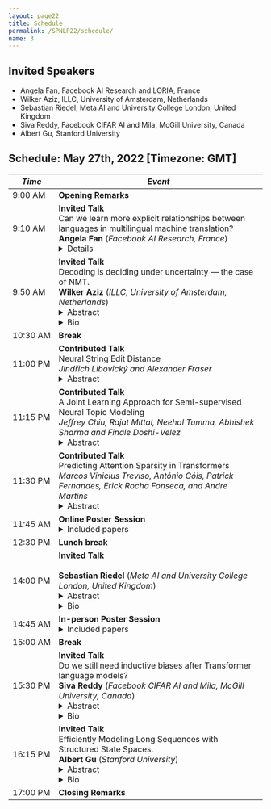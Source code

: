 ```yaml
---
layout: page22
title: Schedule
permalink: /SPNLP22/schedule/
name: 3
---
```


## Invited Speakers

-   Angela Fan, Facebook AI Research and LORIA, France
-   Wilker Aziz, ILLC, University of Amsterdam, Netherlands
-   Sebastian Riedel, Meta AI and University College London, United Kingdom
-   Siva Reddy, Facebook CIFAR AI and Mila, McGill University, Canada
-   Albert Gu, Stanford University

## Schedule: May 27th, 2022 [Timezone: GMT]

<div class="scheduletable" markdown="block">
  
|_Time_| _Event_|
|-----|-------|
|  9:00&nbsp;AM | **Opening Remarks** |
|  9:10&nbsp;AM | **Invited Talk** <br/>Can we learn more explicit relationships between languages in multilingual machine translation?<br/>**Angela Fan** (_Facebook AI Research, France_) <details> **Abstract:** Exciting progress in improving natural language understanding and generation of English language text has naturally raised questions about how these improvements could extend to other languages. Some languages, such as French or Chinese, might contain sufficient text on the web to apply English-focused techniques. However, most languages of the world fall into a mid to low resource categorization, leading to multilingual approaches. Multilingual models are capable of modeling several languages at once, enabling related languages to learn from each other. In this talk, we discuss several approaches to this problem and how we might explicitly model relationships between languages in a more structured fashion.<br/>**Bio:** Angela is a research scientist at Meta AI in New York, currently focusing on low-resource machine translation. Previously, Angela did her PhD at LORIA in Nancy, France on text generation, advised by Claire Gardent, Chloe Braud, and Antoine Bordes. Before that, Angela was a research engineer at Meta AI.</details>|
|  9:50&nbsp;AM | **Invited Talk** <br/>Decoding is deciding under uncertainty — the case of NMT.<br/>**Wilker Aziz** (_ILLC, University of Amsterdam, Netherlands_)<details> <summary>Abstract</summary> In neural machine translation (NMT), we search for the mode of the model distribution to form predictions. We do so mostly following the intuition that the most probable outcome ought to be an important summary of the distribution. Despite our intuition, there’s plenty of evidence against the adequacy of the most probable translations in NMT. In this talk, I make a case to move away from mode-seeking search as a tool for decision making as well as for model criticism. I will highlight reasons concerning MT as a task, NMT as a probabilistic model, and MLE as training algorithm. Finally, I’ll turn to statistical decision theory and motivate a different rule for making decisions, one which is familiar to statistical MT folks like those of my generation and earlier, as well as a modern approximation of it. I’ll close the talk with a discussion of merits and limitations of this decision rule, and comments on opportunities moving forward with or without mode-seeking search.</details><details><summary>Bio</summary>Wilker Aziz is an assistant professor (UD) in natural language processing at the Institute for Logic, Language and Computation where he leads the Probabilistic Language Learning group. His work concerns the design of models and algorithms that learn to represent, understand, and generate language data. Examples of specific problems he is interested in include language modelling, machine translation, syntactic parsing, textual entailment, text classification, and question answering. He also develop techniques to approach general machine learning problems such as probabilistic inference, gradient and density estimation. His interests sit at the intersection of disciplines such as statistis, machine learning, approximate inference, global optimisation, formal languages, and computational linguistics.</details>|
| 10:30&nbsp;AM | **Break** |
| 11:00&nbsp;PM | **Contributed Talk**<br/>Neural String Edit Distance<br/>_Jindřich Libovický and Alexander Fraser_<details><summary>Abstract</summary>We propose the neural string edit distance model for string-pair matching and string transduction based on learnable string edit distance. We modify the original expectation-maximization learned edit distance algorithm into a differentiable loss function, allowing us to integrate it into a neural network providing a contextual representation of the input. We evaluate on cognate detection, transliteration, and grapheme-to-phoneme conversion, and show that we can trade off between performance and interpretability in a single framework. Using contextual representations, which are difficult to interpret, we match the performance of state-of-the-art string-pair matching models. Using static embeddings and a slightly different loss function, we force interpretability, at the expense of an accuracy drop.</details>|
| 11:15&nbsp;PM | **Contributed Talk**<br/>A Joint Learning Approach for Semi-supervised Neural Topic Modeling<br/>_Jeffrey Chiu, Rajat Mittal, Neehal Tumma, Abhishek Sharma and Finale Doshi-Velez_<details><summary>Abstract</summary>Topic models are some of the most popular ways to represent textual data in an interpretable manner. Recently, advances in deep generative models, specifically auto-encoding variational Bayes (AEVB), have led to the introduction of unsupervised neural topic models, which leverage deep generative models as opposed to traditional statistics-based topic models. We extend upon these neural topic models by introducing the Label-Indexed Neural Topic Model (LI-NTM), which is, to the extent of our knowledge, the first effective upstream semi-supervised neural topic model. We find that LI-NTM outperforms existing neural topic models in document reconstruction benchmarks, with the most notable results in low labeled data regimes and for data-sets with informative labels; furthermore, our jointly learned classifier outperforms baseline classifiers in ablation studies.</details>|
| 11:30&nbsp;PM | **Contributed Talk**<br/>Predicting Attention Sparsity in Transformers<br/>_Marcos Vinicius Treviso, António Góis, Patrick Fernandes, Erick Rocha Fonseca, and Andre Martins_<details><summary>Abstract</summary>Transformers' quadratic complexity with respect to the input sequence length has motivated a body of work on efficient sparse approximations to softmax. An alternative path, used by entmax transformers, consists of having built-in exact sparse attention; however this approach still requires quadratic computation. In this paper, we propose Sparsefinder, a simple model trained to identify the sparsity pattern of entmax attention before computing it. We experiment with three variants of our method, based on distances, quantization, and clustering, on two tasks: machine translation (attention in the decoder) and masked language modeling (encoder-only). Our work provides a new angle to study model efficiency by doing extensive analysis of the tradeoff between the sparsity and recall of the predicted attention graph. This allows for detailed comparison between different models along their Pareto curves, important to guide future benchmarks for sparse attention models.</details>|
| 11:45&nbsp;AM | **Online Poster Session**<details><summary>Included papers</summary>Joint Entity and Relation Extraction Based on Table Labeling Using Convolutional Neural Networks.<br/>_Youmi Ma, Tatsuya Hiraoka and Naoaki Okazaki_<br/><br/>Multilingual Syntax-aware Language Modeling through Dependency Tree Conversion<br/>_Shunsuke Kando, Hiroshi Noji and Yusuke Miyao_<br/><br/>DomiKnowS: A Library for Integration of Symbolic Domain Knowledge in Deep Learning.<br/>_Hossein Rajaby Faghihi, Quan Guo, Andrzej Uszok, Aliakbar Nafar and Parisa Kordjamshidi_<br/><br/>Diverse Text Generation via Variational Encoder-Decoder Models with Gaussian Process Priors.<br/>_Wanyu Du, Jianqiao Zhao, Liwei Wang and Yangfeng Ji_<br/><br/>Query and Extract: Refining Event Extraction as Type-oriented Binary Decoding.<br/>_Sijia Wang, Mo Yu, Shiyu Chang, Lichao Sun and Lifu Huang_<br/><br/>Extracting Temporal Event Relation with Syntax-guided Graph Transformer.<br/>_Shuaicheng Zhang, Qiang Ning and Lifu Huang_</details>|
| 12:30&nbsp;PM | **Lunch break** |
| 14:00&nbsp;PM | **Invited Talk**<br/><br/>**Sebastian Riedel** (_Meta AI and University College London, United Kingdom_) <details><summary>Abstract</summary></details><details><summary>Bio</summary>Sebastian Riedel is a researcher at Facebook AI research and a professor in Natural Language Processing and Machine Learning at the University College London (UCL). He works in the intersection of Natural Language Processing and Machine Learning, and focuses on teaching machines how to read and reason. He was educated in Hamburg-Harburg (Dipl. Ing) and Edinburgh (MSc., PhD), and worked at the University of Massachusetts Amherst and Tokyo University before joining UCL. </details>|
| 14:45&nbsp;AM | **In-person Poster Session**<details><summary>Included papers</summary>A Joint Learning Approach for Semi-supervised Neural Topic Modeling.<br/>_Jeffrey Chiu, Rajat Mittal, Neehal Tumma, Abhishek Sharma and Finale Doshi-Velez_<br/><br/>SlotGAN: Detecting Mentions in Text via Adversarial Distant Learning<br/>_Daniel Daza, Michael Cochez and Paul Groth_<br/><br/>TempCaps: A Capsule Network-based Embedding Model for Temporal Knowledge Graph Completion.<br/>_Guirong Fu, Zhao Meng, Zhen Han, Zifeng Ding, Yunpu Ma, Matthias Schubert, Volker Tresp and Roger Wattenhofer_<br/><br/>Predicting Attention Sparsity in Transformers<br/>_Marcos Vinicius Treviso, António Góis, Patrick Fernandes, Erick Rocha Fonseca, and Andre Martins_<br/><br/>Neural String Edit Distance<br/>Jindřich Libovický and Alexander Fraser<br/><br/>Conditioning Pretrained Language Models with Multi-Modal information on Data-to-Text Generation.<br/>_Qianqian Qi, Zhenyun Deng, Yonghua Zhu, Lia Lee, Jiamou Liu and Michael J. Witbrock_<br/><br/>Language Modelling via Learning to Rank.<br/>_Arvid Frydenlund, Gagandeep Singh and Frank Rudzicz_</details>|
| 15:00&nbsp;AM | **Break** |
| 15:30&nbsp;PM | **Invited Talk**<br/>Do we still need inductive biases after Transformer language models?<br/>**Siva Reddy** (_Facebook CIFAR AI and Mila, McGill University, Canada_) <details><summary>Abstract</summary>In this talk, I will explore the role of inductive biases when fine-tuning large Transformer language models in three different scenarios: when output space is structured, for example, semantic parsing from language to code; when performing multi-task learning where tasks may share some latent structure, e.g., different semantic tasks like question answering and text entailment may share common reasoning skills; when the input involves a higher-order (latent) structure such as negation. It is not always the case that inductive biases help. Come with your wisest/wildest answers. </details><details><summary>Bio</summary>Siva Reddy is an Assistant Professor in the School of Computer Science and Linguistics at McGill University. He is a Facebook CIFAR AI Chair and a core faculty member of Mila Quebec AI Institute. Before McGill, he was a postdoctoral researcher at Stanford University. He received his PhD from the University of Edinburgh in 2017, where he was a Google PhD Fellow. His research focuses on representation learning for language that facilitates systematic generalization, reasoning and conversational modeling. He received the 2020 VentureBeat AI Innovation Award in NLP, and the best paper award at EMNLP 2021.</details>|
| 16:15&nbsp;PM | **Invited Talk**<br/>Efficiently Modeling Long Sequences with Structured State Spaces.<br/>**Albert Gu** (_Stanford University_) <details><summary>Abstract</summary>A central goal of sequence modeling is designing a single principled model that can address sequence data across a range of modalities and tasks, particularly on long-range dependencies.  Although conventional models including RNNs, CNNs, and Transformers have specialized variants for capturing long dependencies, they still struggle to scale to very long sequences of 10000 or more steps.  This talk introduces the Structured State Space sequence model (S4), a simple new model based on the fundamental state space representation $x'(t) = Ax(t) + Bu(t), y(t) = Cx(t) + Du(t)$. S4 combines elegant properties of state space models with the recent HiPPO theory of continuous-time memorization, resulting in a class of structured models that handles long-range dependencies mathematically and can be computed very efficiently.  S4 achieves strong empirical results across a diverse range of established benchmarks, particularly for (i) continuous signal data such as images, audio, and time series, and (ii) very long sequences, establishing state-of-the-art by over 20 points on the Long Range Arena benchmark.</details><details><summary>Bio</summary>Albert Gu is a final year Ph.D. candidate in the Department of Computer Science at Stanford University, advised by Christopher Ré. His research broadly studies structured representations for advancing the capabilities of machine learning and deep learning models, with focuses on structured linear algebra, non-Euclidean representations, and theory of sequence models. Previously, he completed a B.S. in Mathematics and Computer Science at Carnegie Mellon University.</details>|
| 17:00&nbsp;PM | **Closing Remarks**  |
  
</div>
